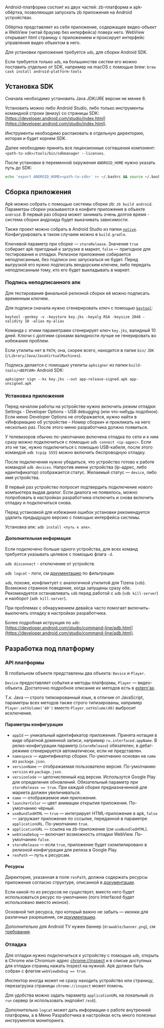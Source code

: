 Android-платформа состоит из двух частей: zb-платформа и apk-обёртка, позволяющая запускать zb приложения на Android устройствах.

Обёртка представляет из себя приложение, содержащее видео-объект и WebView (читай браузер без интерфейса) поверх него.
WebView открывает html страницу с приложением и проксирует интерфейс управления видео объектом в него.

Для установки приложения требуется `adb`, для сборки Android SDK.

Если требуется только `adb`, на большинстве систем его можно поставить отдельно от SDK, например на macOS с помощью brew: `brew cask install android-platform-tools`

## Установка SDK

Сначала необходимо установить Java JDK/JRE версии не менее 8.

Установить можно либо Android Studio, либо только инструменты командной строки (внизу) со страницы SDK: [https://developer.android.com/studio/index.html](https://developer.android.com/studio/index.html).

Инструменты необходимо распаковать в отдельную директорию, которая и будет корнем SDK.

Далее необходимо принять все лицензионные соглашения компонент: `<path-to-sdk>/tools/bin/sdkmanager --licenses`.

После установки в переменной окружения `ANDROID_HOME` нужно указать путь до SDK:

```bash
echo 'export ANDROID_HOME=<path-to-sdk>' >> ~/.bashrc && source ~/.bashrc
```

## Сборка приложения

Apk можно собрать с помощью системы сборки zb: `zb build android`.
Параметры сборки указываются в конфиге приложения в объекте `android`. В первый раз сборка может занимать очень долгое время - система сборки андроида будет выкачивать зависимости.

Также проект можно собрать в Android Studio из папки [`native`](./native). Конфигурировать в таком случаем можно в `build.gradle`.

Ключевой параметр при сборке — `storeRelease`. Значение `true` собирает apk пригодный к загрузке в маркет, `false` — пригодное для тестирования и отладки. Релизное приложение собирается неподписанным, без подписи оно запускаться не будет. Перед выгрузкой его нужно подписать вендорским ключем, либо передать неподписанным тому, кто его будет выкладывать в маркет.

### Подпись неподписанного апк

Для тестирования финальной релизной сборки её можно подписать временным ключем.

Для подписи сначала нужно сгенерировать ключ с помощью [`keytool`](https://docs.oracle.com/javase/8/docs/technotes/tools/unix/keytool.html):

```
keytool -genkey -v -keystore key.jks -keyalg RSA -keysize 2048 -validity 10 -alias my-alias
```

Команда с этими параметрами сгенерирует ключ `key.jks`, валидный 10 дней. Ключи с долгими сроками валидности лучше не генерировать во избежание проблем.

Если утилиты нет в `PATH`, она, скорее всего, находится в папке `bin/` `JDK` (`/Library/Java/JavaVirtualMachines`).

Подпись делается с помощью утилиты `apksigner` из папки `build-tools/<ВЕРСИЯ>` Android SDK:

```
apksigner sign --ks key.jks --out app-release-signed.apk app-unsigned.apk
```

### Установка приложения

Перед началом работы на устройстве нужно включить режим отладки: Settings - Developer Options - USB debugging (или что-нибудь подобное). Если меню Developer Options не отображается, нужно найти в «Информацию об устройстве – Номер сборки» и прокликать на него несколько раз. После этого меню разработчика должно появиться.

У телевизоров обычно по-умолчанию включена отладка по сети и к ним сразу можно подключиться с помощью `adb connect <ip-адрес>`. Если это не так, нужно подключиться с помощью USB-кабеля, после этого командой `adb tcpip 5555` можно включить беспроводную отладку.

После подключения нужно убедиться, что устройство готово к работе командой `adb devices`. Напротив имени устройства (ip-адрес, либо идентификатор) отображается статус. Желаемый статус — `device`, либо имя устройства.

В первый раз устройство попросит подтвердить подключение нового компьютера выдав диалог. Если диалога не появилось, можно попробовать в настройках разработчика отключить и снова включить отладку и подключиться снова.

Перед установкой для избежания ошибок установки рекомендуется удалить предыдущую версию с помощью интерфейса системы.

Установка апк: `adb install <путь к апк>`.

#### Дополнительная информация

Если подключено больше одного устройства, для всех команд требуется указывать целевое с помощью флага `-d`.

`adb disconnect` - отключение от устройств.

`adb logcat` - логи, см [документацию](https://developer.android.com/studio/command-line/logcat.html) по фильтрации.

`adb`, похоже, конфликтует с аналогичной утилитой для Tizenа (`sdb`). Возможно странное поведение, когда запущены сразу обе. Рекомендуется останавливать `sdb` перед работой с `adb` (`sdb kill-server`) и наоборот (`adb kill-server`). 

При проблемах с обнаружением девайса часто помогает включить-выключить отладку в настройках разработчика.

Более подробная иструкция по `adb`: [https://developer.android.com/studio/command-line/adb.html](https://developer.android.com/studio/command-line/adb.html).

## Разработка под платформу

### API платформы

В глобальном объекте представлены два объекта: `Device` и `Player`.

`Device` предоставляет события и методы платформы, `Player` — видео-объекта. Достаточно подробное описание их методов есть в [extern'ах](./externs).

Т.к. Java — строго типизированный язык, в отличие от JavaScript, параметры всех методов также строго типизированы, например `Player.setVolume('40')` вместо `Player.setVolume(40)` выбросит исключение.

#### Параметры конфигурации

 * `appId` — уникальный идентификатор приложения. Принята нотация в виде обратной доменной записи, например `ru.interfaced.appName`. В релиз-конфигурации параметр (`storeRelease`) обязателен, в дебаг-режиме сгенерируется автоматически, если не представлен.
 * `namespace` — идентификатор сборки. По-умолчанию основан на `name` из `package.json`.
 * `versionName` — отображаемая пользователю версия. По-умолчанию `version` из `package.json`.
 * `versionCode` — целочисленный код версии. Использутся Google Play для определения обновлений. Обязательный параметр при `storeRelease == true`. При каждой сборке предназначенной для маркета должен увеличиваться.
 * `name` — отображаемое имя приложения.
 * `launcherColor` — цвет анимации открытия приложения. По-умолчанию чёрный.
 * `useBundledHTML` — `true` — интегрирует HTML-приложение в apk,
 `false` — загружает приложение по сссылке, переданной в параметре `applicationURL`. По-умолчанию `true`.
 * `applicationURL` — ссылка на zb-приложение (см `useBundledHTML`).
 * `webViewDebug` — включает возможность отладки WebView. По-умолчанию `false`.
 * `storeRelease` — если `true`, приложение будет скомпилировано в релизной конфигурации для релиза в Google Play.
 * `resPath` — путь к ресурсам.

#### Ресурсы

Директория, указанная в поле `resPath`, должна содержать ресурсы приложения согласно структуре, описанной в [документации](https://developer.android.com/guide/topics/resources/providing-resources.html).

Если какой-то из ресурсов не существует, вместо него будет использоваться ресурс по-умолчанию (лого Interfaced будет использовано вместо иконок).

Основной тип ресурса, про который важно не забыть — иконки для различных разрешения, см [документацию](https://developer.android.com/guide/practices/ui_guidelines/icon_design_launcher.html).

Дополнительно для Android TV нужен баннер (`drawable/banner.png`), см [требования](https://developer.android.com/design/tv/patterns.html#banner).

### Отладка

Для отладки нужно подключиться к устройству с помощью `adb`, открыть в Chrome или Chromium адрес [chrome://inspect](chrome://inspect) и в списке доступных для отладки страниц нажать Inspect на нужной. Apk должен быть собран с флагом `webViewDebug == true`.

Инспектор иногда может не сразу находить устройство или страницу, перезагрузка страницы `chrome://inspect` может помочь.

Для удобства можно задать параметр `applicationURL` на локальный `zb run` сервер (и использовать эндпойнт `/es6`).

Дополнительно `logcat` может дать информации о работе внутренней платформы, а в Меню Разработчика в настройках есть много полезных инструментов мониторинга.
